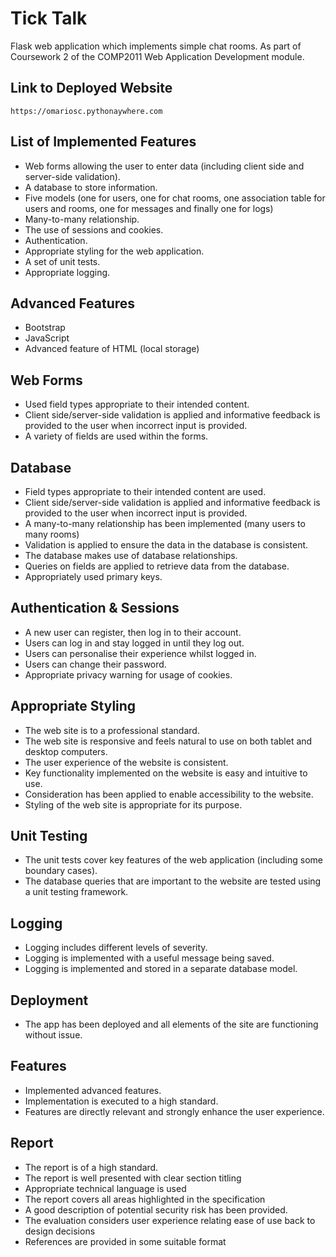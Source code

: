 # Tick Talk

Flask web application which implements simple chat rooms. As part of Coursework 2 of the COMP2011 Web Application Development module.

## Link to Deployed Website

`https://omariosc.pythonaywhere.com`

## List of Implemented Features

- Web forms allowing the user to enter data (including client side and server-side validation).
- A database to store information.
- Five models (one for users, one for chat rooms, one association table for users and rooms, one for messages and finally one for logs)
- Many-to-many relationship.
- The use of sessions and cookies.
- Authentication.
- Appropriate styling for the web application.
- A set of unit tests.
- Appropriate logging.

## Advanced Features

- Bootstrap
- JavaScript
- Advanced feature of HTML (local storage)

## Web Forms

- Used field types appropriate to their intended content.
- Client side/server-side validation is applied and informative feedback is provided to the user when incorrect input is provided.
- A variety of fields are used within the forms.

## Database

- Field types appropriate to their intended content are used.
- Client side/server-side validation is applied and informative feedback is provided to the user when incorrect input is provided.
- A many-to-many relationship has been implemented (many users to many rooms)
- Validation is applied to ensure the data in the database is consistent.
- The database makes use of database relationships.
- Queries on fields are applied to retrieve data from the database.
- Appropriately used primary keys.

## Authentication & Sessions

- A new user can register, then log in to their account.
- Users can log in and stay logged in until they log out.
- Users can personalise their experience whilst logged in.
- Users can change their password.
- Appropriate privacy warning for usage of cookies.

## Appropriate Styling

- The web site is to a professional standard.
- The web site is responsive and feels natural to use on both tablet and desktop computers.
- The user experience of the website is consistent.
- Key functionality implemented on the website is easy and intuitive to use.
- Consideration has been applied to enable accessibility to the website.
- Styling of the web site is appropriate for its purpose.

## Unit Testing

- The unit tests cover key features of the web application (including some boundary cases).
- The database queries that are important to the website are tested using a unit testing framework.

## Logging

- Logging includes different levels of severity.
- Logging is implemented with a useful message being saved.
- Logging is implemented and stored in a separate database model.

## Deployment

- The app has been deployed and all elements of the site are functioning without issue.

## Features

- Implemented advanced features.
- Implementation is executed to a high standard.
- Features are directly relevant and strongly enhance the user experience.

## Report

- The report is of a high standard.
- The report is well presented with clear section titling
- Appropriate technical language is used
- The report covers all areas highlighted in the specification
- A good description of potential security risk has been provided.
- The evaluation considers user experience relating ease of use back to design decisions
- References are provided in some suitable format
